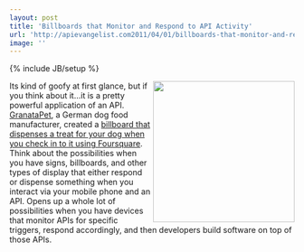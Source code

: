 ```yaml
---
layout: post
title: 'Billboards that Monitor and Respond to API Activity'
url: 'http://apievangelist.com2011/04/01/billboards-that-monitor-and-respond-to-api-activity/'
image: ''
---
```

{% include JB/setup %}
<img src="http://blog.foursquare.com/wp-content/uploads/2011/03/billboard.jpg"  width="250" align="right" />Its kind of goofy at first glance, but if you think about it...it is a pretty powerful application of an API.
<a href="http://www.granatapet.de/">GranataPet</a>, a German dog food manufacturer, created a <a href="http://blog.foursquare.com/2011/03/31/api-highlight-a-special-for-our-four-legged-friends/">billboard that dispenses a treat for your dog when you check in to it using Foursquare</a>.
Think about the possibilities when you have signs, billboards, and other types of display that either respond or dispense something when you interact via your mobile phone and an API.
Opens up a whole lot of possibilities when you have devices that monitor APIs for specific triggers, respond accordingly, and then developers build software on top of those APIs.

